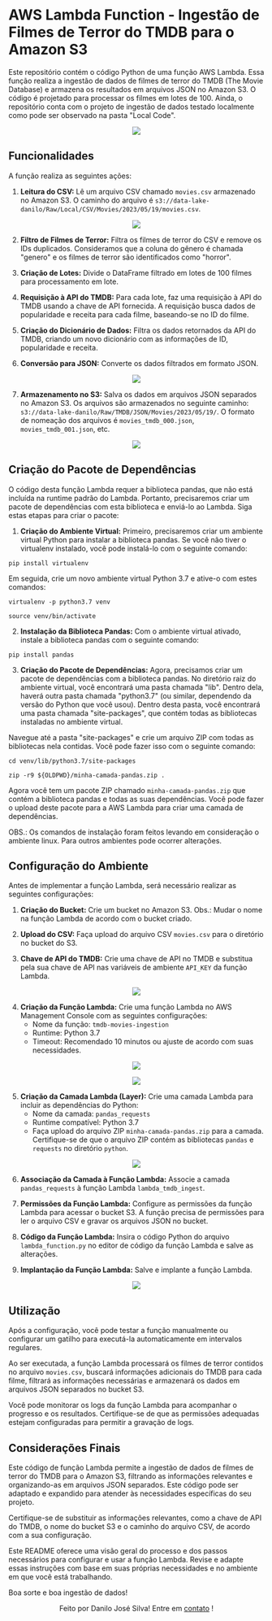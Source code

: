 # AWS Lambda Function - Ingestão de Filmes de Terror do TMDB para o Amazon S3

Este repositório contém o código Python de uma função AWS Lambda. Essa função realiza a ingestão de dados de filmes de terror do TMDB (The Movie Database) e armazena os resultados em arquivos JSON no Amazon S3. O código é projetado para processar os filmes em lotes de 100. Ainda, o repositório conta com o projeto de ingestão de dados testado localmente como pode ser observado na pasta "Local Code".

<p align="center"><img src="assets\Print_1.jpg"></p> 

## Funcionalidades

A função realiza as seguintes ações:

1. **Leitura do CSV:** Lê um arquivo CSV chamado `movies.csv` armazenado no Amazon S3. O caminho do arquivo é `s3://data-lake-danilo/Raw/Local/CSV/Movies/2023/05/19/movies.csv`.

<p align="center"><img src="assets\Print_2.jpg"></p>

2. **Filtro de Filmes de Terror:** Filtra os filmes de terror do CSV e remove os IDs duplicados. Consideramos que a coluna do gênero é chamada "genero" e os filmes de terror são identificados como "horror".

3. **Criação de Lotes:** Divide o DataFrame filtrado em lotes de 100 filmes para processamento em lote.

4. **Requisição à API do TMDB:** Para cada lote, faz uma requisição à API do TMDB usando a chave de API fornecida. A requisição busca dados de popularidade e receita para cada filme, baseando-se no ID do filme.

5. **Criação do Dicionário de Dados:** Filtra os dados retornados da API do TMDB, criando um novo dicionário com as informações de ID, popularidade e receita.

6. **Conversão para JSON:** Converte os dados filtrados em formato JSON.

<p align="center"><img src="assets\Print_3.jpg"></p>

7. **Armazenamento no S3:** Salva os dados em arquivos JSON separados no Amazon S3. Os arquivos são armazenados no seguinte caminho: `s3://data-lake-danilo/Raw/TMDB/JSON/Movies/2023/05/19/`. O formato de nomeação dos arquivos é `movies_tmdb_000.json`, `movies_tmdb_001.json`, etc.

<p align="center"><img src="assets\Print_5.jpg"></p>

## Criação do Pacote de Dependências

O código desta função Lambda requer a biblioteca pandas, que não está incluída na runtime padrão do Lambda. Portanto, precisaremos criar um pacote de dependências com esta biblioteca e enviá-lo ao Lambda. Siga estas etapas para criar o pacote:

1. **Criação do Ambiente Virtual:** Primeiro, precisaremos criar um ambiente virtual Python para instalar a biblioteca pandas. Se você não tiver o virtualenv instalado, você pode instalá-lo com o seguinte comando:
   
`pip install virtualenv`

Em seguida, crie um novo ambiente virtual Python 3.7 e ative-o com estes comandos:

`virtualenv -p python3.7 venv`

`source venv/bin/activate`


2. **Instalação da Biblioteca Pandas:** Com o ambiente virtual ativado, instale a biblioteca pandas com o seguinte comando:

`pip install pandas`


3. **Criação do Pacote de Dependências:** Agora, precisamos criar um pacote de dependências com a biblioteca pandas. No diretório raiz do ambiente virtual, você encontrará uma pasta chamada "lib". Dentro dela, haverá outra pasta chamada "python3.7" (ou similar, dependendo da versão do Python que você usou). Dentro desta pasta, você encontrará uma pasta chamada "site-packages", que contém todas as bibliotecas instaladas no ambiente virtual.

Navegue até a pasta "site-packages" e crie um arquivo ZIP com todas as bibliotecas nela contidas. Você pode fazer isso com o seguinte comando:

`cd venv/lib/python3.7/site-packages`

`zip -r9 ${OLDPWD}/minha-camada-pandas.zip .`


Agora você tem um pacote ZIP chamado `minha-camada-pandas.zip` que contém a biblioteca pandas e todas as suas dependências. Você pode fazer o upload deste pacote para a AWS Lambda para criar uma camada de dependências.

OBS.: Os comandos de instalação foram feitos levando em consideração o ambiente linux. Para outros ambientes pode ocorrer alterações.

## Configuração do Ambiente

Antes de implementar a função Lambda, será necessário realizar as seguintes configurações:

1. **Criação do Bucket:** Crie um bucket no Amazon S3. Obs.: Mudar o nome na função Lambda de acordo com o bucket criado.

2. **Upload do CSV:** Faça upload do arquivo CSV `movies.csv` para o diretório no bucket do S3.

3. **Chave de API do TMDB:** Crie uma chave de API no TMDB e substitua pela sua chave de API nas variáveis de ambiente `API_KEY` da função Lambda.

<p align="center"><img src="assets\Print_6.jpg"></p>

4. **Criação da Função Lambda:** Crie uma função Lambda no AWS Management Console com as seguintes configurações:
   - Nome da função: `tmdb-movies-ingestion`
   - Runtime: Python 3.7
   - Timeout: Recomendado 10 minutos ou ajuste de acordo com suas necessidades.

<p align="center"><img src="assets\Print_7.jpg"></p>

<p align="center"><img src="assets\Print_8.jpg"></p>

5. **Criação da Camada Lambda (Layer):** Crie uma camada Lambda para incluir as dependências do Python:
   - Nome da camada: `pandas_requests`
   - Runtime compatível: Python 3.7
   - Faça upload do arquivo ZIP `minha-camada-pandas.zip` para a camada. Certifique-se de que o arquivo ZIP contém as bibliotecas `pandas` e `requests` no diretório `python`.

<p align="center"><img src="assets\Print_9.jpg"></p>

6. **Associação da Camada à Função Lambda:** Associe a camada `pandas_requests` à função Lambda `lambda_tmdb_ingest`.

7. **Permissões da Função Lambda:** Configure as permissões da função Lambda para acessar o bucket S3. A função precisa de permissões para ler o arquivo CSV e gravar os arquivos JSON no bucket.

8. **Código da Função Lambda:** Insira o código Python do arquivo `lambda_function.py` no editor de código da função Lambda e salve as alterações.

9. **Implantação da Função Lambda:** Salve e implante a função Lambda.

<p align="center"><img src="assets\Print_4.jpg"></p>

## Utilização

Após a configuração, você pode testar a função manualmente ou configurar um gatilho para executá-la automaticamente em intervalos regulares.

Ao ser executada, a função Lambda processará os filmes de terror contidos no arquivo `movies.csv`, buscará informações adicionais do TMDB para cada filme, filtrará as informações necessárias e armazenará os dados em arquivos JSON separados no bucket S3.

Você pode monitorar os logs da função Lambda para acompanhar o progresso e os resultados. Certifique-se de que as permissões adequadas estejam configuradas para permitir a gravação de logs.

## Considerações Finais

Este código de função Lambda permite a ingestão de dados de filmes de terror do TMDB para o Amazon S3, filtrando as informações relevantes e organizando-as em arquivos JSON separados. Este código pode ser adaptado e expandido para atender às necessidades específicas do seu projeto.

Certifique-se de substituir as informações relevantes, como a chave de API do TMDB, o nome do bucket S3 e o caminho do arquivo CSV, de acordo com a sua configuração.

Este README oferece uma visão geral do processo e dos passos necessários para configurar e usar a função Lambda. Revise e adapte essas instruções com base em suas próprias necessidades e no ambiente em que você está trabalhando.

Boa sorte e boa ingestão de dados!

<p align = "center">
Feito por Danilo José Silva! Entre em <a href="https://www.linkedin.com/in/danilojosesilva/">contato</a> !
</p>